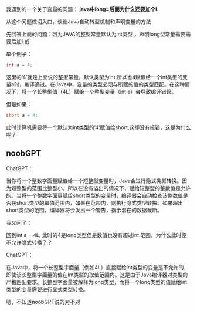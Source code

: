 我遇到的一个关于变量的问题：
**java中long=后面为什么还要加个L**

从这个问题做切入口，谈谈Java自动转型机制和声明变量的方法

先回答上面的问题：因为JAVA的整型常量默认为int类型 ，声明long型常量需要需要后加L或l

举个例子：
```java
int a = 4;
```

这里的‘4’就是上面说的整型常量，默认类型为int,所以当4赋值给一个int类型的变量a时，编译通过。在Java中，变量的类型必须与所赋的值的类型匹配。在这种情况下，将一个长整型值（4L）赋给一个整型变量（int a）会导致编译错误。

但是如果：
```java
short a = 4;
```
此时计算机需要将一个默认为int类型的‘4’赋值给short,这却没有报错，这是为什么呢？

## noobGPT
ChatGPT：

当你将一个整数字面量赋值给一个短整型变量时，Java会进行隐式类型转换。因为短整型的范围比整型小，所以在没有溢出的情况下，赋给短整型的整数值是允许的。当将一个整数字面量赋给short类型的变量时，编译器会自动检查该整数值是否在short类型的取值范围内，如果在范围内，则执行隐式类型转换。如果超出short类型的范围，编译器将会发出一个警告，指示潜在的数据截断。

我又问了：

回到int a = 4L; 此时的4是long类型但是数值也没有超过int 范围，为什么此时便不允许隐式转换了？

ChatGPT：

在Java中，将一个长整型字面量（例如4L）直接赋给int类型的变量是不允许的，即使该长整型字面量的值在int类型的取值范围内。这是由于Java编译器对类型的严格匹配要求。长整型字面量被解释为long类型，而将一个long类型的值赋给int类型的变量需要进行显式类型转换。

嗯，不知道noobGPT说的对不对
